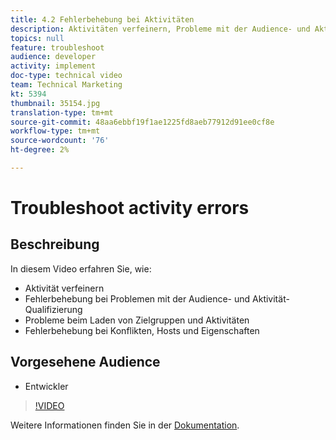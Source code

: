 ```yaml
---
title: 4.2 Fehlerbehebung bei Aktivitäten
description: Aktivitäten verfeinern, Probleme mit der Audience- und Aktivität-Qualifizierung beheben, Probleme beim Laden von Debug-Zielgruppen und Aktivitäten-Inhalten beheben, Konflikte, Hosts und Eigenschaften beheben
topics: null
feature: troubleshoot
audience: developer
activity: implement
doc-type: technical video
team: Technical Marketing
kt: 5394
thumbnail: 35154.jpg
translation-type: tm+mt
source-git-commit: 48aa6ebbf19f1ae1225fd8aeb77912d91ee0cf8e
workflow-type: tm+mt
source-wordcount: '76'
ht-degree: 2%

---
```



# Troubleshoot activity errors

## Beschreibung

In diesem Video erfahren Sie, wie:

* Aktivität verfeinern
* Fehlerbehebung bei Problemen mit der Audience- und Aktivität-Qualifizierung
* Probleme beim Laden von Zielgruppen und Aktivitäten
* Fehlerbehebung bei Konflikten, Hosts und Eigenschaften

## Vorgesehene Audience

* Entwickler

>[!VIDEO](https://video.tv.adobe.com/v/35154/?quality=12)

Weitere Informationen finden Sie in der [Dokumentation](https://docs.adobe.com/content/help/en/target/using/troubleshoot/troubleshooting-target.html).

